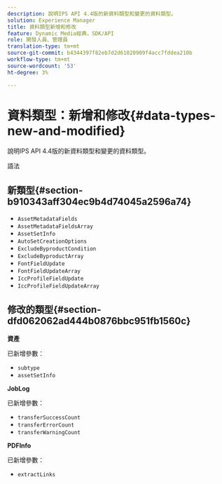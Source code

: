 ```yaml
---
description: 說明IPS API 4.4版的新資料類型和變更的資料類型。
solution: Experience Manager
title: 資料類型新增和修改
feature: Dynamic Media經典，SDK/API
role: 開發人員、管理員
translation-type: tm+mt
source-git-commit: b4344397f82eb7d2d61020909f4acc7fddea210b
workflow-type: tm+mt
source-wordcount: '53'
ht-degree: 3%

---
```


# 資料類型：新增和修改{#data-types-new-and-modified}

說明IPS API 4.4版的新資料類型和變更的資料類型。

語法

## 新類型{#section-b910343aff304ec9b4d74045a2596a74}

* `AssetMetadataFields`
* `AssetMetadataFieldsArray`
* `AssetSetInfo`
* `AutoSetCreationOptions`
* `ExcludeByproductCondition`
* `ExcludeByproductArray`
* `FontFieldUpdate`
* `FontFieldUpdateArray`
* `IccProfileFieldUpdate`
* `IccProfileFieldUpdateArray`

## 修改的類型{#section-dfd062062ad444b0876bbc951fb1560c}

**資產**

已新增參數：

* `subtype`
* `assetSetInfo`

**JobLog**

已新增參數：

* `transferSuccessCount`
* `transferErrorCount`
* `transferWarningCount`

**PDFInfo**

已新增參數：

* `extractLinks`
